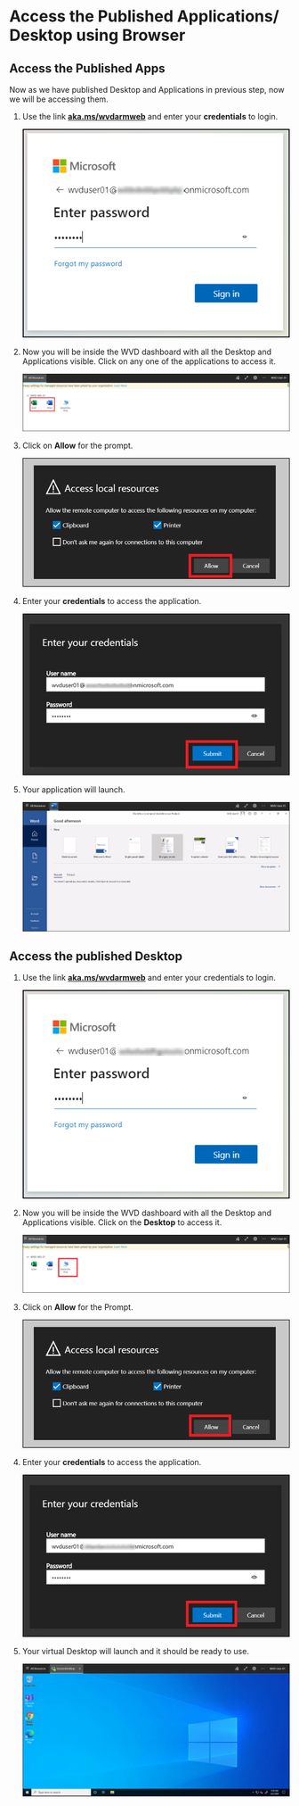 # Access the Published Applications/ Desktop using Browser
## Access the Published Apps

Now as we have published Desktop and Applications in previous step, now we will be accessing them. 

1. Use the link [**aka.ms/wvdarmweb**](aka.ms/wvdarmweb) and enter your **credentials** to login. 

   ![ws name.](media/40.png)
  

2. Now you will be inside the WVD dashboard with all the Desktop and Applications visible. Click on any one of the applications to access it. 

   ![ws name.](media/41.png)


3. Click on **Allow** for the prompt.

   ![ws name.](media/42.png)


4. Enter your **credentials** to access the application.

   ![ws name.](media/43.png)


5. Your application will launch.

   ![ws name.](media/44.png)


## Access the published Desktop

1. Use the link [**aka.ms/wvdarmweb**](aka.ms/wvdarmweb) and enter your credentials to login. 

   ![ws name.](media/45.png)


2. Now you will be inside the WVD dashboard with all the Desktop and Applications visible. Click on the **Desktop** to access it. 

   ![ws name.](media/46.png)


3. Click on **Allow** for the Prompt.

   ![ws name.](media/47.png)


4. Enter your **credentials** to access the application.

   ![ws name.](media/48.png)


5. Your virtual Desktop will launch and it should be ready to use. 

   ![ws name.](media/49.png)
   

